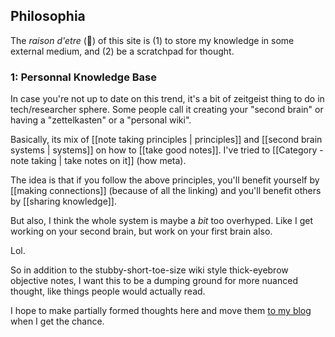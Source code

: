 ## Philosophia

The *raison d'etre* (🥖) of this site is (1) to store my knowledge in some external medium, and (2) be a scratchpad for thought.

### 1: Personnal Knowledge Base

In case you're not up to date on this trend, it's a bit of zeitgeist thing to do in tech/researcher sphere. Some people call it creating your "second brain" or having a "zettelkasten" or a "personal wiki". 

Basically, its mix of [[note taking principles | principles]] and [[second brain systems | systems]] on how to [[take good notes]]. I've tried to [[Category - note taking | take notes on it]] (how meta). 

The idea is that if you follow the above principles, you'll benefit yourself by [[making connections]] (because of all the linking) and you'll benefit others by [[sharing knowledge]]. 

But also, I think the whole system is maybe a *bit* too overhyped. Like I get working on your second brain, but work on your first brain also. 

Lol.

So in addition to the stubby-short-toe-size wiki style thick-eyebrow objective notes, I want this to be a dumping ground for more nuanced thought, like things people would actually read. 

I hope to make partially formed thoughts here and move them [to my blog](https://blog.sinakhalili.com) when I get the chance.
